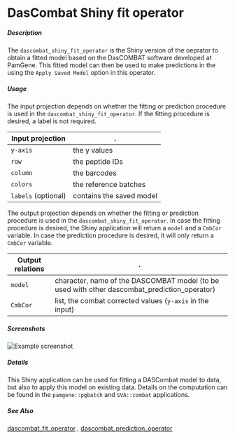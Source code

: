 # DasCombat Shiny fit operator

##### Description

The `dascombat_shiny_fit_operator` is the Shiny version of the oeprator to obtain 
a fitted model based on the DasCOMBAT software developed at PamGene. 
This fitted model can then be used to make predictions in the using the `Apply Saved Model`
option in this operator.

##### Usage
The input projection depends on whether the fitting or prediction procedure is used
in the `dascombat_shiny_fit_operator`. If the fitting procedure is desired, a label
is not required.

Input projection|.
---|---
`y-axis`        | the y values
`row`           | the peptide IDs
`column`        | the barcodes
`colors`        | the reference batches
`labels` (optional) | contains the saved model

The output projection depends on whether the fitting or prediction procedure is used
in the `dascombat_shiny_fit_operator`. In case the fitting procedure is desired, the
Shiny application will return a `model` and a `CmbCor` variable. In case the prediction
procedure is desired, it will only return a `CmbCor` variable.

Output relations|.
---|---
`model`        | character, name of the DASCOMBAT model (to be used with other dascombat_prediction_operator)
`CmbCor`       | list, the combat corrected values (`y-axis` in the input)

##### Screenshots
![Example screenshot](/static/screenshot.PNG?raw=true "Example of application")

##### Details

This Shiny application can be used for fitting a DASCombat model to data, but also
to apply this model on existing data.
Details on the computation can be found in the `pamgene::pgbatch` and `SVA::combat`
applications.

##### See Also

[dascombat_fit_operator](https://github.com/tercen/dascombat_fit_operator)
, [dascombat_prediction_operator](https://github.com/tercen/dascombat_prediction_operator)


